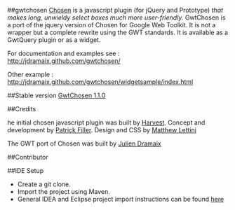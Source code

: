 ##gwtchosen
[Chosen](https://github.com/harvesthq/chosen) is a javascript plugin (for jQuery and Prototype) _that makes long, unwieldy select boxes much more user-friendly._ GwtChosen is a port of the jquery version of Chosen for Google Web Toolkit. It is not a wrapper but a complete rewrite using the GWT standards. It is available as a GwtQuery plugin or as a widget.

For documentation and examples see : http://jdramaix.github.com/gwtchosen/

Other example : http://jdramaix.github.com/gwtchosen/widgetsample/index.html

##Stable version
[GwtChosen 1.1.0](http://code.google.com/p/gwtquery-plugins/downloads/detail?name=gwtchosen-1.1.0.jar)

##Credits

he initial chosen javascript plugin was built by [Harvest](http://www.getharvest.com/). Concept and development by [Patrick Filler](http://patrickfiller.com/). Design and CSS by [Matthew Lettini](http://matthewlettini.com/)

The GWT port of Chosen was built by [Julien Dramaix](https://plus.google.com/u/0/103916508880440628637)

##Contributor

##IDE Setup
* Create a git clone.
* Import the project using Maven.
* General IDEA and Eclipse project import instructions can be found [here](http://c.gwt-examples.com/home/maven/ide-import)